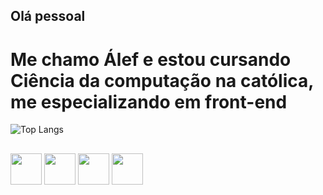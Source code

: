 ## Olá pessoal

# Me chamo Álef e estou cursando Ciência da computação na católica, me especializando em front-end

<div>

  ![Top Langs](https://github-readme-stats.vercel.app/api/top-langs/?username=alefdavialves&layout=compact&theme=dark&pt-br$height=100%)
</div>

##

<div> 
  
  <img height="50px" width= "50px" src="https://cdn.jsdelivr.net/gh/devicons/devicon@latest/icons/c/c-original.svg" />
  <img height="50px" width= "50px" src="https://cdn.jsdelivr.net/gh/devicons/devicon@latest/icons/java/java-original.svg" />
  <img height="50px" width= "50px" src="https://cdn.jsdelivr.net/gh/devicons/devicon@latest/icons/html5/html5-plain.svg" />
  <img height="50px" width= "50px" src="https://cdn.jsdelivr.net/gh/devicons/devicon@latest/icons/css3/css3-plain.svg" />
          
</div>
